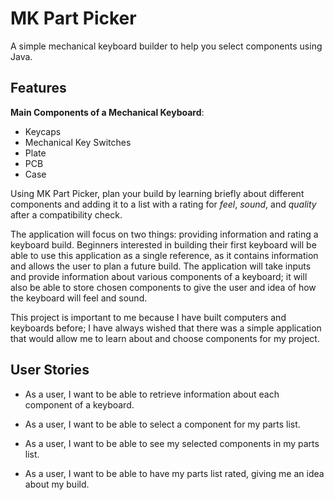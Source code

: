 # MK Part Picker
A simple mechanical keyboard builder to help you select components using Java.
## Features
**Main Components of a Mechanical Keyboard**:
- Keycaps
- Mechanical Key Switches
- Plate
- PCB
- Case

Using MK Part Picker, plan your build by learning briefly about different components and adding it to a list 
with a rating for *feel*, *sound*, and *quality* after a compatibility check.

The application will focus on two things: providing information and rating a keyboard build. Beginners interested 
in building their first keyboard will be able to use this application as a single reference, as it contains information
and allows the user to plan a future build. The application will take inputs and provide information about various 
components of a keyboard; it will also be able to store chosen components to give the user and idea of how the keyboard
will feel and sound. 

This project is important to me because I have built computers and keyboards before; I have always wished that there 
was a simple application that would allow me to learn about and choose components for my project. 

## User Stories
- As a user, I want to be able to retrieve information about each component of a keyboard.

- As a user, I want to be able to select a component for my parts list.

- As a user, I want to be able to see my selected components in my parts list.

- As a user, I want to be able to have my parts list rated, giving me an idea about my build.